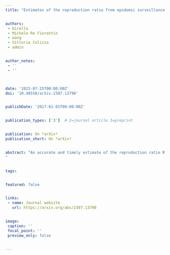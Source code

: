 ```yaml
---
title: "Estimates of the reproduction ratio from epidemic surveillance may be biased in spatially structured populations"


authors:
 - birello
 - Michele Re Fiorentin
 - wang
 - Vittoria Colizza
 - admin


author_notes:
 - ''
 - ''



date: '2023-07-25T00:00:00Z'
doi: '10.48550/arXiv.2307.13798'


publishDate: '2017-01-01T00:00:00Z'


publication_types: ['3']  # 2=journal article 3=preprint


publication: On *arXiv*
publication_short: On *arXiv*


abstract: "An accurate and timely estimate of the reproduction ratio R of an infectious disease epidemic is crucial to make projections on its evolution and set up the appropriate public health response. Estimates of R routinely come from statistical inference on timelines of cases or their proxies like symptomatic cases, hospitalizatons, deaths. Here, however, we prove that these estimates of R may not be accurate if the population is made up of spatially distinct communities, as the interplay between space and mobility may hide the true epidemic evolution from surveillance data. This means that surveillance may underestimate R over long periods, to the point of mistaking a growing epidemic for a subsiding one, misinforming public health response. To overcome this, we propose a correction to be applied to surveillance data that removes this bias and ensures an accurate estimate of R across all epidemic phases. We use COVID-19 as case study; our results, however, apply to any epidemic where mobility is a driver of circulation, including major challenges of the next decades: respiratory infections (influenza, SARS-CoV-2, emerging pathogens), vector-borne diseases (arboviruses). Our findings will help set up public health response to these threats, by improving epidemic monitoring and surveillance.
"


tags:


featured: false


links:
 - name: Journal website
   url: https://arxiv.org/abs/2307.13798


image:
 caption: ''
 focal_point: ''
 preview_only: false


---
```

